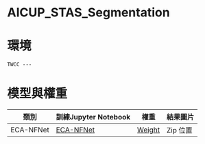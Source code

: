 # AICUP_STAS_Segmentation

# 環境
```
TWCC ---
```

# 模型與權重

類別|訓練Jupyter Notebook|權重|結果圖片|
--|--|--|--|
ECA-NFNet|[ECA-NFNet](https://github.com/yungchang310514077/AICUP_STAS_Segmentation/blob/main/Finally_eca_nfnet_l2_ver3_DeepLabV3Plus.ipynb)|[Weight](https://drive.google.com/file/d/1Ybb1UDdhyX1QzX-EXkuX4scclWH5Xfaj/view?usp=sharing)|Zip 位置|
